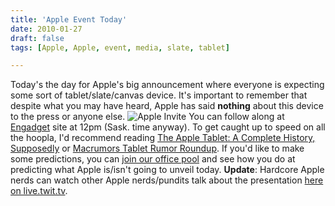 ```yaml
---
title: 'Apple Event Today'
date: 2010-01-27
draft: false
tags: [Apple, Apple, event, media, slate, tablet]

---
```


Today's the day for Apple's big announcement where everyone is expecting some sort of tablet/slate/canvas device. It's important to remember that despite what you may have heard, Apple has said **nothing** about this device to the press or anyone else. ![](https://chrisenns.com/wp-content/uploads/2010/01/top-300x203.jpg "Apple Invite") You can follow along at [Engadget](http://www.engadget.com/2010/01/27/live-from-the-apple-tablet-latest-creation-event/) site at 12pm (Sask. time anyway). To get caught up to speed on all the hoopla, I'd recommend reading [The Apple Tablet: A Complete History, Supposedly](http://www.engadget.com/2010/01/26/the-apple-tablet-a-complete-history-supposedly/) or [Macrumors Tablet Rumor Roundup](http://www.macrumors.com/2010/01/26/the-apple-tablet-rumor-roundup/). If you'd like to make some predictions, you can [join our office pool](http://blog.yastech.ca/blog/apple-january-2010-media-event-office-pool/) and see how you do at predicting what Apple is/isn't going to unveil today. **Update**: Hardcore Apple nerds can watch other Apple nerds/pundits talk about the presentation [here on live.twit.tv](http://live.twit.tv/).